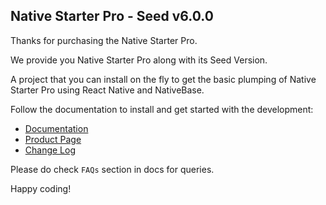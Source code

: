 ## Native Starter Pro - Seed v6.0.0

Thanks for purchasing the Native Starter Pro.

We provide you Native Starter Pro along with its Seed Version.

A project that you can install on the fly to get the basic plumping of Native Starter Pro using React Native and NativeBase.

Follow the documentation to install and get started with the development:

-   [Documentation](http://strapmobile.com/docs/native-starter-pro/master/)
-   [Product Page](http://strapmobile.com/native-starter-pro/)
-	[Change Log](http://gitstrap.com/strapmobile/NativeStarterPro-seed/blob/v6.0.0/ChangeLog.md)

Please do check `FAQs` section in docs for queries.

Happy coding!

